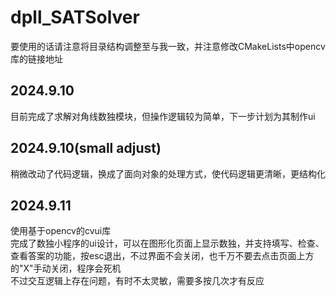 # dpll_SATSolver
要使用的话请注意将目录结构调整至与我一致，并注意修改CMakeLists中opencv库的链接地址
## 2024.9.10
目前完成了求解对角线数独模块，但操作逻辑较为简单，下一步计划为其制作ui  
## 2024.9.10(small adjust)
稍微改动了代码逻辑，换成了面向对象的处理方式，使代码逻辑更清晰，更结构化  
## 2024.9.11
使用基于opencv的cvui库  
完成了数独小程序的ui设计，可以在图形化页面上显示数独，并支持填写、检查、查看答案的功能，按esc退出，不过界面不会关闭，也千万不要去点击页面上方的"X"手动关闭，程序会死机  
不过交互逻辑上存在问题，有时不太灵敏，需要多按几次才有反应
